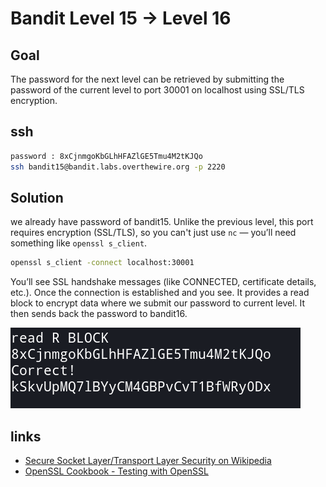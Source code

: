 # Bandit Level 15 → Level 16


## Goal
The password for the next level can be retrieved by submitting the password of the current level to port 30001 on localhost using SSL/TLS encryption.


## ssh
```bash
password : 8xCjnmgoKbGLhHFAZlGE5Tmu4M2tKJQo
ssh bandit15@bandit.labs.overthewire.org -p 2220
```


## Solution
we already have password of bandit15. Unlike the previous level, this port requires encryption (SSL/TLS), so you can't just use `nc` — you’ll need something like `openssl s_client`.

```bash
openssl s_client -connect localhost:30001

```
You’ll see SSL handshake messages (like CONNECTED, certificate details, etc.). Once the connection is established and you see. It provides a read block to encrypt data where we submit our password to current level. It then sends back the password to bandit16.


![level 15](/image/level15.png)


## links
- [Secure Socket Layer/Transport Layer Security on Wikipedia](https://en.wikipedia.org/wiki/Transport_Layer_Security)
- [OpenSSL Cookbook - Testing with OpenSSL](https://www.feistyduck.com/library/openssl-cookbook/online/testing-with-openssl/index.html)
